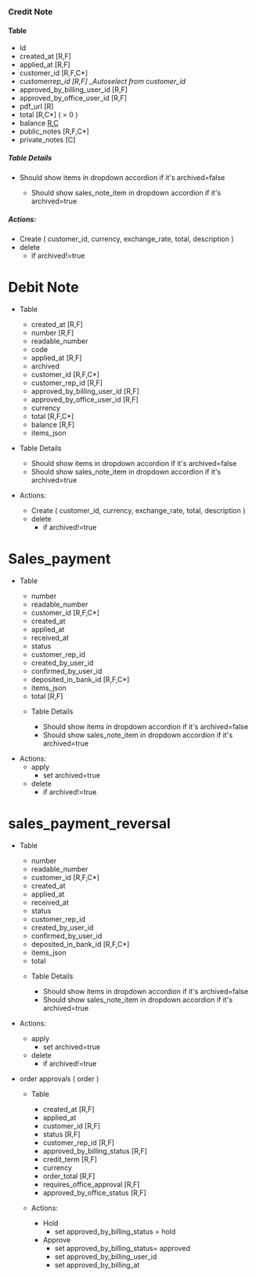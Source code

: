 ### Credit Note

#### Table

- Id
- created_at [R,F]
- applied_at [R,F]
- customer_id [R,F,C*]
- customer*rep_id [R,F] \_Autoselect from customer_id*
- approved_by_billing_user_id [R,F]
- approved_by_office_user_id [R,F]
- pdf_url [R]
- total [R,C*] ( > 0 )
- balance [R,C](>=0)
- public_notes [R,F,C*]
- private_notes [C]

##### Table Details

- Should show items in dropdown accordion if it's archived=false

  - Should show sales_note_item in dropdown accordion if it's archived=true

##### Actions:

- Create ( customer_id, currency, exchange_rate, total, description )
- delete
  - if archived!=true

# Debit Note

- Table

  - created_at [R,F]
  - number [R,F]
  - readable_number
  - code
  - applied_at [R,F]
  - archived
  - customer_id [R,F,C*]
  - customer_rep_id [R,F]
  - approved_by_billing_user_id [R,F]
  - approved_by_office_user_id [R,F]
  - currency
  - total [R,F,C*]
  - balance [R,F]
  - items_json



* Table Details

  - Should show items in dropdown accordion if it's archived=false
  - Should show sales_note_item in dropdown accordion if it's archived=true

* Actions:
  - Create ( customer_id, currency, exchange_rate, total, description )
  - delete
    - if archived!=true

# Sales_payment

- Table

  - number
  - readable_number
  - customer_id [R,F,C*]
  - created_at
  - applied_at
  - received_at
  - status
  - customer_rep_id
  - created_by_user_id
  - confirmed_by_user_id
  - deposited_in_bank_id [R,F,C*]
  - items_json
  - total [R,F]

  * Table Details

    - Should show items in dropdown accordion if it's archived=false
    - Should show sales_note_item in dropdown accordion if it's archived=true

* Actions:
  - apply
    - set archived=true
  - delete
    - if archived!=true

# sales_payment_reversal

- Table

  - number
  - readable_number
  - customer_id [R,F,C*]
  - created_at
  - applied_at
  - received_at
  - status
  - customer_rep_id
  - created_by_user_id
  - confirmed_by_user_id
  - deposited_in_bank_id [R,F,C*]
  - items_json
  - total

  * Table Details

    - Should show items in dropdown accordion if it's archived=false
    - Should show sales_note_item in dropdown accordion if it's archived=true

* Actions:

  - apply
    - set archived=true
  - delete
    - if archived!=true

* order approvals ( order )

  - Table

    - created_at [R,F]
    - applied_at
    - customer_id [R,F]
    - status [R,F]
    - customer_rep_id [R,F]
    - approved_by_billing_status [R,F]
    - credit_term [R,F]
    - currency
    - order_total [R,F]
    - requires_office_approval [R,F]
    - approved_by_office_status [R,F]

  - Actions:

    - Hold
      - set approved_by_billing_status = hold
    - Approve
      - set approved_by_billing_status= approved
      - set approved_by_billing_user_id
      - set approved_by_billing_at
